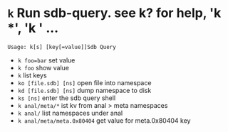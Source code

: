 <!-- TITLE: k -->

#  `k` Run sdb-query. see k? for help, 'k *', 'k ' ...


```
Usage: k[s] [key[=value]]Sdb Query
```


- `k foo=bar` set value
- `k foo` show value
- `k` list keys
- `ko [file.sdb] [ns]` open file into namespace
- `kd [file.sdb] [ns]` dump namespace to disk
- `ks [ns]` enter the sdb query shell
- `k anal/meta/*` ist kv from anal > meta namespaces
- `k anal/` list namespaces under anal
- `k anal/meta/meta.0x80404` get value for meta.0x80404 key

<p hidden>ko kd ks</p>